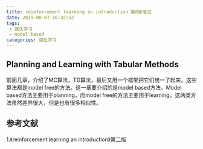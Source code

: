 ```yaml
---
title: reinforcement learning an introduction 第8章笔记
date: 2019-08-07 16:32:52
tags:
 - 强化学习
 - model based
categories: 强化学习
---
```


## Planning and Learning with Tabular Methods
前面几章，介绍了MC算法，TD算法，最后又用一个框架把它们统一了起来。这些算法都是model free的方法。这一章要介绍的是model based方法。Model based方法主要用于planning，而model free的方法主要用于learning。这两类方法虽然差异很大，但是也有很多相似性。

## 参考文献
1.《reinforcement learning an introduction》第二版
